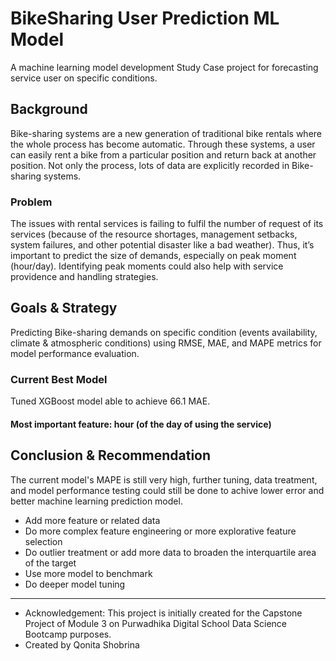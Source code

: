 # BikeSharing User Prediction ML Model
A machine learning model development Study Case project for forecasting service user on specific conditions. 

## Background
Bike-sharing systems are a new generation of traditional bike rentals where the whole process has become automatic. Through these systems, a user can easily rent a bike from a particular position and return back at another position. Not only the process, lots of data are explicitly recorded in Bike-sharing systems. 

### Problem
The issues with rental services is failing to fulfil the number of request of its services (because of the resource shortages, management setbacks, system failures, and other potential disaster like a bad weather). Thus, it’s important to predict the size of demands, especially on peak moment (hour/day). Identifying peak moments could also help with service providence and handling strategies.

## Goals & Strategy
Predicting Bike-sharing demands on specific condition (events availability, climate & atmospheric conditions) using RMSE, MAE, and MAPE metrics for model performance evaluation. 

### Current Best Model
Tuned XGBoost model able to achieve 66.1 MAE. 
#### Most important feature: hour (of the day of using the service)

## Conclusion & Recommendation
The current model's MAPE is still very high, further tuning, data treatment, and model performance testing could still be done to achive lower error and better machine learning prediction model. 
- Add more feature or related data
- Do more complex feature engineering or more explorative feature selection
- Do outlier treatment or add more data to broaden the interquartile area of the target
- Use more model to benchmark
- Do deeper model tuning

****
- Acknowledgement: This project is initially created for the Capstone Project of Module 3 on Purwadhika Digital School Data Science Bootcamp purposes. 
- Created by Qonita Shobrina
